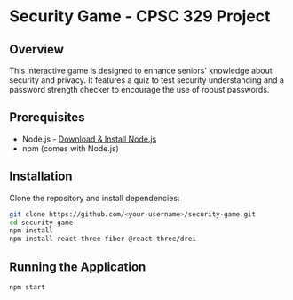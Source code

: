 # Security Game - CPSC 329 Project

## Overview
This interactive game is designed to enhance seniors' knowledge about security and privacy. It features a quiz to test security understanding and a password strength checker to encourage the use of robust passwords.

## Prerequisites
- Node.js - [Download & Install Node.js](https://nodejs.org/en/download/)
- npm (comes with Node.js)

## Installation
Clone the repository and install dependencies:
```bash
git clone https://github.com/<your-username>/security-game.git
cd security-game
npm install
npm install react-three-fiber @react-three/drei
```

## Running the Application
```
npm start
```
